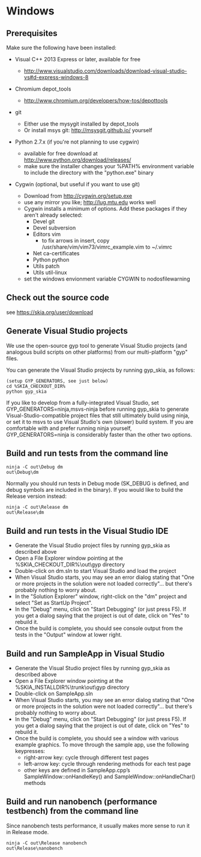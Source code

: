 Windows
=======

Prerequisites
-------------

Make sure the following have been installed:

  * Visual C++ 2013 Express or later, available for free
    * http://www.visualstudio.com/downloads/download-visual-studio-vs#d-express-windows-8

  * Chromium depot_tools
    * http://www.chromium.org/developers/how-tos/depottools
  * git
    * Either use the mysygit installed by depot_tools
    * Or install msys git: http://msysgit.github.io/ yourself
  * Python 2.7.x (if you're not planning to use cygwin)
    * available for free download at http://www.python.org/download/releases/
    * make sure the installer changes your %PATH% environment variable to include the directory with the "python.exe" binary
  * Cygwin (optional, but useful if you want to use git)
    * Download from  http://cygwin.org/setup.exe
    * use any mirror you like; http://lug.mtu.edu works well
    * Cygwin installs a minimum of options. Add these packages if they aren't already selected:
      * Devel git
      * Devel subversion
      * Editors vim
        * to fix arrows in insert, copy /usr/share/vim/vim73/vimrc_example.vim to ~/.vimrc
      * Net ca-certificates
      * Python python
      * Utils patch
      * Utils util-linux
    * set the windows envionment variable CYGWIN to nodosfilewarning

Check out the source code
-------------------------

see https://skia.org/user/download

Generate Visual Studio projects
-------------------------------

We use the open-source gyp tool to generate Visual Studio projects (and
analogous build scripts on other platforms) from our multi-platform "gyp"
files.

You can generate the Visual Studio projects by running gyp_skia, as follows:

    (setup GYP_GENERATORS, see just below)
    cd %SKIA_CHECKOUT_DIR%
    python gyp_skia

If you like to develop from a fully-integrated Visual Studio, set
GYP_GENERATORS=ninja,msvs-ninja before running gyp_skia to generate
Visual-Studio-compatible project files that still ultimately build using ninja,
or set it to msvs to use Visual Studio's own (slower) build system.  If you are
comfortable with and prefer running ninja yourself, GYP_GENERATORS=ninja is
considerably faster than the other two options.

Build and run tests from the command line
-----------------------------------------

    ninja -C out\Debug dm
    out\Debug\dm

Normally you should run tests in Debug mode (SK_DEBUG is defined, and debug
symbols are included in the binary). If you would like to build the Release
version instead:

    ninja -C out\Release dm
    out\Release\dm

Build and run tests in the Visual Studio IDE
--------------------------------------------

  * Generate the Visual Studio project files by running gyp_skia as described above
  * Open a File Explorer window pointing at the %SKIA_CHECKOUT_DIR%\out\gyp directory
  * Double-click on dm.sln to start Visual Studio and load the project
  * When Visual Studio starts, you may see an error dialog stating that "One or more projects in the solution were not loaded correctly"... but there's probably nothing to worry about.
  * In the "Solution Explorer" window, right-click on the "dm" project and select "Set as StartUp Project".
  * In the "Debug" menu, click on "Start Debugging" (or just press F5). If you get a dialog saying that the project is out of date, click on "Yes" to rebuild it.
  * Once the build is complete, you should see console output from the tests in the "Output" window at lower right.

Build and run SampleApp in Visual Studio
----------------------------------------

  * Generate the Visual Studio project files by running gyp_skia as described above
  * Open a File Explorer window pointing at the %SKIA_INSTALLDIR%\trunk\out\gyp directory
  * Double-click on SampleApp.sln
  * When Visual Studio starts, you may see an error dialog stating that "One or more projects in the solution were not loaded correctly"... but there's probably nothing to worry about.
  * In the "Debug" menu, click on "Start Debugging" (or just press F5). If you get a dialog saying that the project is out of date, click on "Yes" to rebuild it.
  * Once the build is complete, you should see a window with various example graphics. To move through the sample app, use the following keypresses:
    * right-arrow key: cycle through different test pages
    * left-arrow key: cycle through rendering methods for each test page
    * other keys are defined in SampleApp.cpp’s SampleWindow::onHandleKey() and SampleWindow::onHandleChar() methods

Build and run nanobench (performance testbench) from the command line
---------------------------------------------------------------------

Since nanobench tests performance, it usually makes more sense to run it in Release mode.

    ninja -C out\Release nanobench
    out\Release\nanobench
